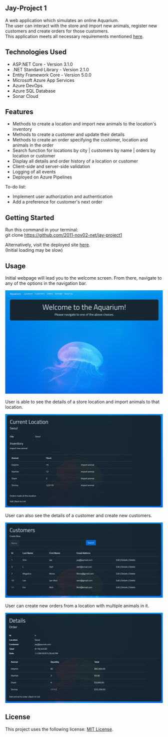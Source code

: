 ## Jay-Project 1  

A web application which simulates an online Aquarium.  
The user can interact with the store and import new animals, register new customers and create orders for those customers.  
This application meets all necessary requirements mentioned [here](https://github.com/2011-nov02-net/trainer-code/wiki/Project-1-requirements).  

## Technologies Used  

- ASP.NET Core - Version 3.1.0  
- .NET Standard Library - Version 2.1.0  
- Entity Framework Core - Version 5.0.0  
- Microsoft Azure App Services  
- Azure DevOps  
- Azure SQL Database 
- Sonar Cloud  

## Features  

- Methods to create a location and import new animals to the location's inventory  
- Methods to create a customer and update their details  
- Methods to create an order specifying the customer, location and animals in the order  
- Search function for locations by city | customers by name | orders by location or customer  
- Display all details and order history of a location or customer  
- Client-side and server-side validation  
- Logging of all events  
- Deployed on Azure Pipelines  
  
To-do list:  
- Implement user authorization and authentication  
- Add a preference for customer's next order  

## Getting Started  

Run this command in your terminal:  
git clone https://github.com/2011-nov02-net/jay-project1  

Alternatively, visit the deployed site [here](https://2011-nodejays-aqua.azurewebsites.net/).  
(Initial loading may be slow)  

## Usage  

Initial webpage will lead you to the welcome screen. From there, navigate to any of the options in the navigation bar.  

![Welcome page](/Aqua.WebApp/wwwroot/Images/WelcomeScreen.png)

User is able to see the details of a store location and import animals to that location.  

![Location page](/Aqua.WebApp/wwwroot/Images/Location.PNG)

User can also see the details of a customer and create new customers.  

![Customer page](/Aqua.WebApp/wwwroot/Images/Customer.PNG)

User can create new orders from a location with multiple animals in it.  

![Order page](/Aqua.WebApp/wwwroot/Images/Order.PNG)

## License  
This project uses the following license: [MIT License](https://github.com/git/git-scm.com/blob/master/MIT-LICENSE.txt).
